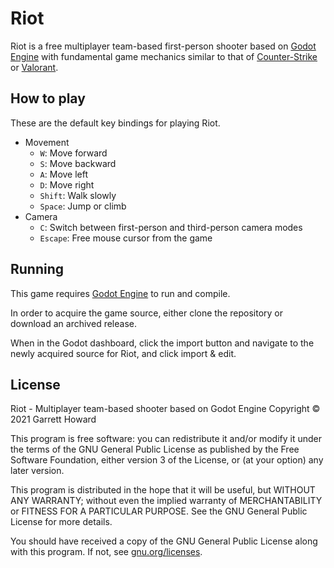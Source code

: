 # Riot
Riot is a free multiplayer team-based first-person shooter based on [Godot Engine](https://godotengine.org/) with fundamental game mechanics similar to that of [Counter-Strike](https://counter-strike.net/) or [Valorant](https://playvalorant.com/).

## How to play
These are the default key bindings for playing Riot.

- Movement
  - `W`: Move forward
  - `S`: Move backward
  - `A`: Move left
  - `D`: Move right
  - `Shift`: Walk slowly
  - `Space`: Jump or climb
- Camera
  - `C`: Switch between first-person and third-person camera modes
  - `Escape`: Free mouse cursor from the game

## Running
This game requires [Godot Engine](https://godotengine.org/) to run and compile.

In order to acquire the game source, either clone the repository or download an archived release.

When in the Godot dashboard, click the import button and navigate to the newly acquired source for Riot, and click import & edit.

## License
Riot - Multiplayer team-based shooter based on Godot Engine
Copyright © 2021 Garrett Howard

This program is free software: you can redistribute it and/or modify it under the terms of the GNU General Public License as published by the Free Software Foundation, either version 3 of the License, or (at your option) any later version.

This program is distributed in the hope that it will be useful, but WITHOUT ANY WARRANTY; without even the implied warranty of MERCHANTABILITY or FITNESS FOR A PARTICULAR PURPOSE. See the GNU General Public License for more details.

You should have received a copy of the GNU General Public License along with this program. If not, see [gnu.org/licenses](https://www.gnu.org/licenses/).
